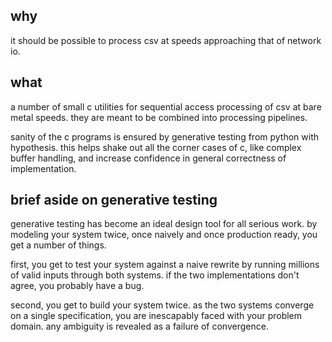 ## why

it should be possible to process csv at speeds approaching that of network io.

## what

a number of small c utilities for sequential access processing of csv at bare metal speeds. they are meant to be combined into processing pipelines.

sanity of the c programs is ensured by generative testing from python with hypothesis. this helps shake out all the corner cases of c, like complex buffer handling, and increase confidence in general correctness of implementation.

## brief aside on generative testing

generative testing has become an ideal design tool for all serious work. by modeling your system twice, once naively and once production ready, you get a number of things.

first, you get to test your system against a naive rewrite by running millions of valid inputs through both systems. if the two implementations don't agree, you probably have a bug.

second, you get to build your system twice. as the two systems converge on a single specification, you are inescapably faced with your problem domain. any ambiguity is revealed as a failure of convergence.
